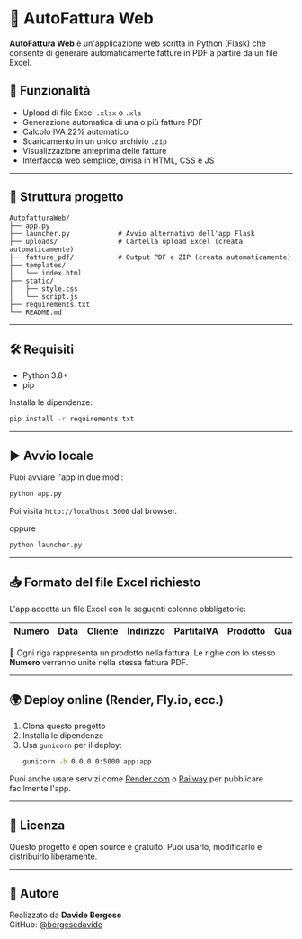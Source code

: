 
# 🧾 AutoFattura Web

**AutoFattura Web** è un'applicazione web scritta in Python (Flask) che consente di generare automaticamente fatture in PDF a partire da un file Excel.

## 🚀 Funzionalità

- Upload di file Excel `.xlsx` o `.xls`
- Generazione automatica di una o più fatture PDF
- Calcolo IVA 22% automatico
- Scaricamento in un unico archivio `.zip`
- Visualizzazione anteprima delle fatture
- Interfaccia web semplice, divisa in HTML, CSS e JS

---

## 📂 Struttura progetto

```
AutofatturaWeb/
├── app.py
├── launcher.py            # Avvio alternativo dell'app Flask
├── uploads/               # Cartella upload Excel (creata automaticamente)
├── fatture_pdf/           # Output PDF e ZIP (creata automaticamente)
├── templates/
│   └── index.html
├── static/
│   ├── style.css
│   └── script.js
├── requirements.txt
└── README.md
```

---

## 🛠️ Requisiti

- Python 3.8+
- pip

Installa le dipendenze:

```bash
pip install -r requirements.txt
```

---

## ▶️ Avvio locale

Puoi avviare l'app in due modi:

```bash
python app.py
```

Poi visita `http://localhost:5000` dal browser.

oppure

```bash
python launcher.py
```
---

## 📥 Formato del file Excel richiesto

L'app accetta un file Excel con le seguenti colonne obbligatorie:

| Numero | Data | Cliente | Indirizzo | PartitaIVA | Prodotto | Quantita | PrezzoUnitario |
|--------|------|---------|-----------|------------|----------|----------|----------------|

🔸 Ogni riga rappresenta un prodotto nella fattura. Le righe con lo stesso **Numero** verranno unite nella stessa fattura PDF.

---

## 🌍 Deploy online (Render, Fly.io, ecc.)

1. Clona questo progetto
2. Installa le dipendenze
3. Usa `gunicorn` per il deploy:
   ```bash
   gunicorn -b 0.0.0.0:5000 app:app
   ```

Puoi anche usare servizi come [Render.com](https://render.com/) o [Railway](https://railway.app/) per pubblicare facilmente l'app.

---

## 📄 Licenza

Questo progetto è open source e gratuito. Puoi usarlo, modificarlo e distribuirlo liberamente.

---

## 👤 Autore

Realizzato da **Davide Bergese**  
GitHub: [@bergesedavide](https://github.com/bergesedavide)
